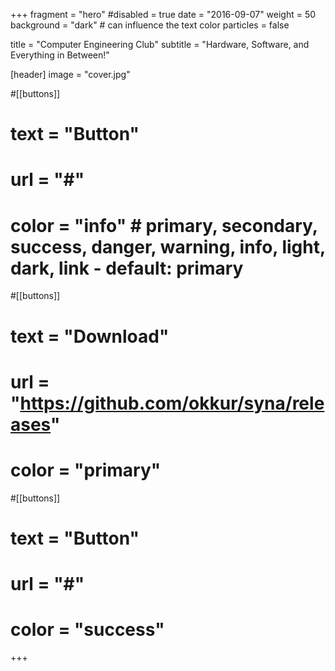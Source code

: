 +++
fragment = "hero"
#disabled = true
date = "2016-09-07"
weight = 50
background = "dark" # can influence the text color
particles = false

title = "Computer Engineering Club"
subtitle = "Hardware, Software, and Everything in Between!"

[header]
  image = "cover.jpg"

#[[buttons]]
#  text = "Button"
#  url = "#"
#  color = "info" # primary, secondary, success, danger, warning, info, light, dark, link - default: primary

#[[buttons]]
#  text = "Download"
#  url = "https://github.com/okkur/syna/releases"
#  color = "primary"

#[[buttons]]
#  text = "Button"
#  url = "#"
#  color = "success"
+++
